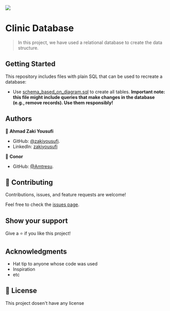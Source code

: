 ![](https://img.shields.io/badge/Microverse-blueviolet)

# Clinic Database

> In this project, we have used a relational database to create the data structure.


## Getting Started

This repository includes files with plain SQL that can be used to recreate a database:

- Use [schema_based_on_diagram.sql](./schema_based_on_diagram.sql) to create all tables.
 **Important note: this file might include queries that make changes in the database (e.g., remove records). Use them responsibly!**


## Authors

👤 **Ahmad Zaki Yousufi**

- GitHub: [@zakiyousufi](https://github.com/zakiyousufi).
- LinkedIn: [zakiyousufi](https://www.linkedin.com/in/zakiyousufi/)

👤 **Conor**
- GitHub: [@Amtresu](https://github.com/Amtresu/).



## 🤝 Contributing

Contributions, issues, and feature requests are welcome!

Feel free to check the [issues page](../../issues/).

## Show your support

Give a ⭐️ if you like this project!

## Acknowledgments

- Hat tip to anyone whose code was used
- Inspiration
- etc

## 📝 License

This project dosen't have any license

